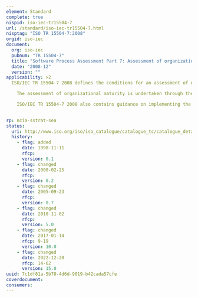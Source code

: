 ```yaml
---
element: Standard
complete: true
nispid: iso-iec-tr15504-7
url: /standard/iso-iec-tr15504-7.html
nisptag: "ISO TR 15504-7:2008"
orgid: iso-iec
document:
  org: iso-iec
  pubnum: "TR 15504-7"
  title: "Software Process Assessment Part 7: Assessment of organizational maturity"
  date: "2008-12"
  version: ""
applicability: >2
  ISO/IEC TR 15504-7 2008 defines the conditions for an assessment of organizational maturity; it defines a framework for determining organizational maturity, based upon profiles of process capability derived from process assessment, and defines the conditions under which such assessments are valid.  ISO/IEC TR 15504-7 2008, organizational maturity is an expression of the extent to which an organization consistently implements processes within a defined scope that contributes to the achievement of its business goals (current or projected). An Organizational Maturity Model is based upon one or more specified Process Assessment Model(s), and addresses the domains and contexts for use of the Process Reference Model(s) from which the Process Assessment Model(s) are derived.

    The assessment of organizational maturity is undertaken through the performance of process assessment as specified in ISO/IEC 15504-2. Specific conditions are defined in ISO/IEC TR 15504-7 2008 relating to the process scope of the organizational maturity assessment, the organizational scope of the assessment (which has to be specified as representing the elements characterised by the organizational maturity rating), and the data collection strategy (which needs to ensure that the results of the assessment are representative of the organizational scope). On completion of the assessment, the set of process profiles established for the organization determine the rating of the level of organizational maturity based on the framework defined in ISO/IEC 15504-7, as specified in the relevant Organizational Maturity Model.

    ISO/IEC TR 15504-7 2008 also contains guidance on implementing the requirements for constructing an Organizational Maturity Model; on performing assessments of organizational maturity; and on the application of organizational maturity ratings for process improvement and capability determination.

  
rp: ncia-sstrat-sea
status:
  uri: http://www.iso.org/iso/iso_catalogue/catalogue_tc/catalogue_detail.htm?csnumber=50519
  history: 
    - flag: added
      date: 1998-11-11
      rfcp: 
      version: 0.1
    - flag: changed
      date: 2000-02-25
      rfcp: 
      version: 0.2
    - flag: changed
      date: 2005-09-23
      rfcp: 
      version: 0.7
    - flag: changed
      date: 2010-11-02
      rfcp: 
      version: 5.0
    - flag: changed
      date: 2017-01-14
      rfcp: 9-19
      version: 10.0
    - flag: changed
      date: 2022-12-20
      rfcp: 14-62
      version: 15.0
uuid: 7c1df81a-5b70-4d6d-9019-b42cada57cfe
coverdocument:
consumers:
---
```

